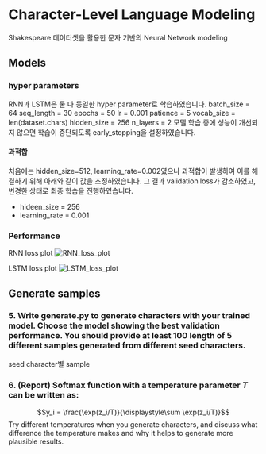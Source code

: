 # Character-Level Language Modeling
Shakespeare 데이터셋을 활용한 문자 기반의 Neural Network modeling
## Models
### hyper parameters
RNN과 LSTM은 둘 다 동일한 hyper parameter로 학습하였습니다.
    batch_size = 64
    seq_length = 30
    epochs = 50
    lr = 0.001
    patience = 5
    vocab_size = len(dataset.chars)
    hidden_size = 256
    n_layers = 2
모델 학습 중에 성능이 개선되지 않으면 학습이 중단되도록 early_stopping을 설정하였습니다.
#### 과적합
처음에는 hidden_size=512, learning_rate=0.002였으나 과적합이 발생하여 이를 해결하기 위해 아래와 같이 값을 조정하였습니다. 그 결과 validation loss가 감소하였고, 변경한 상태로 최종 학습을 진행하였습니다.
- hideen_size = 256
- learning_rate = 0.001

### Performance
RNN loss plot
![RNN_loss_plot](https://github.com/Kyeong-Ah/seoul-tech_deep-learning/assets/97220162/ec9759f3-5676-4c5f-870e-da967c8dceb0)

LSTM loss plot
![LSTM_loss_plot](https://github.com/Kyeong-Ah/seoul-tech_deep-learning/assets/97220162/7e149ed5-baaa-47f0-990f-e0dffcd80606)



## Generate samples
### 5. Write generate.py to generate characters with your trained model. Choose the model showing the best validation performance. You should provide at least 100 length of 5 different samples generated from different seed characters.
seed character별 sample
### 6. (Report) Softmax function with a temperature parameter *T* can be written as: 
$$y_i = \frac{\exp(z_i/T)}{\displaystyle\sum \exp(z_i/T)}$$
Try different temperatures when you generate characters, and discuss what difference the temperature makes and why it helps to generate more plausible results.
    
